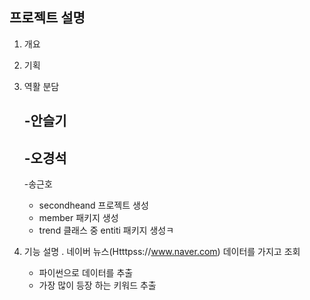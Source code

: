 ## 프로젝트 설명 
1. 개요
2. 기획
3. 역활 분담

   -안슬기
     -
   -오경석
     -
   -송근호
     - secondheand 프로젝트 생성
     - member 패키지 생성
     - trend  클래스 중 entiti 패키지 생성ㅋ
5. 기능 설명
   . 네이버 뉴스(Htttpss://www.naver.com) 데이터를 가지고 조회
     - 파이썬으로 데이터를 추출
     - 가장 많이 등장 하는 키워드 추출
       
